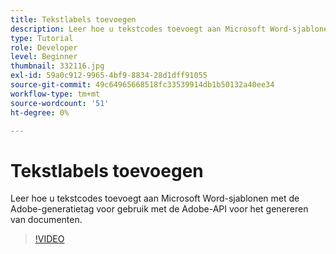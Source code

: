 ```yaml
---
title: Tekstlabels toevoegen
description: Leer hoe u tekstcodes toevoegt aan Microsoft Word-sjablonen met behulp van Adobe Document Generation Tagger voor gebruik met de Adobe Document Generation API
type: Tutorial
role: Developer
level: Beginner
thumbnail: 332116.jpg
exl-id: 59a0c912-9965-4bf9-8834-28d1dff91055
source-git-commit: 49c64965668518fc33539914db1b50132a40ee34
workflow-type: tm+mt
source-wordcount: '51'
ht-degree: 0%

---
```


# Tekstlabels toevoegen

Leer hoe u tekstcodes toevoegt aan Microsoft Word-sjablonen met de Adobe-generatietag voor gebruik met de Adobe-API voor het genereren van documenten.

>[!VIDEO](https://video.tv.adobe.com/v/332116?hidetitle=true)
